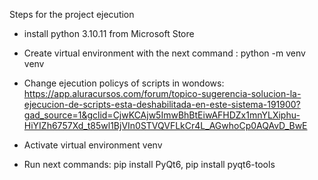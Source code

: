 Steps for the project ejecution

- install python 3.10.11 from Microsoft Store

- Create virtual environment with the next command : python -m venv venv

- Change ejecution policys of scripts in wondows:    https://app.aluracursos.com/forum/topico-sugerencia-solucion-la-ejecucion-de-scripts-esta-deshabilitada-en-este-sistema-191900?gad_source=1&gclid=CjwKCAjw5ImwBhBtEiwAFHDZx1mnYLXiphu-HiYIZh6757Xd_t85wl1BjVIn0STVQVFLkCr4L_AGwhoCp0AQAvD_BwE

- Activate virtual environment venv

- Run next commands: pip install PyQt6, pip install pyqt6-tools
 

